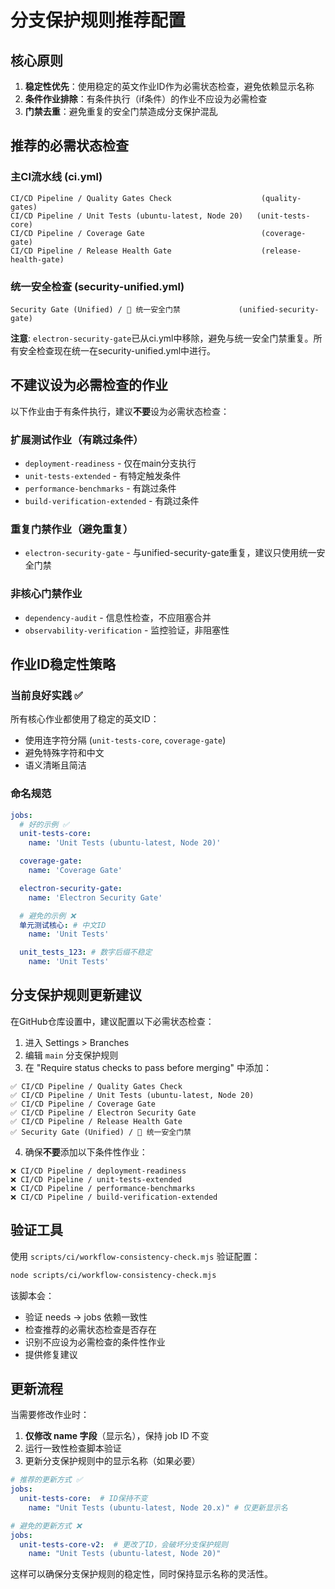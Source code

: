 # 分支保护规则推荐配置

## 核心原则

1. **稳定性优先**：使用稳定的英文作业ID作为必需状态检查，避免依赖显示名称
2. **条件作业排除**：有条件执行（if条件）的作业不应设为必需检查
3. **门禁去重**：避免重复的安全门禁造成分支保护混乱

## 推荐的必需状态检查

### 主CI流水线 (ci.yml)

```
CI/CD Pipeline / Quality Gates Check                    (quality-gates)
CI/CD Pipeline / Unit Tests (ubuntu-latest, Node 20)   (unit-tests-core)
CI/CD Pipeline / Coverage Gate                          (coverage-gate)
CI/CD Pipeline / Release Health Gate                    (release-health-gate)
```

### 统一安全检查 (security-unified.yml)

```
Security Gate (Unified) / 🚦 统一安全门禁             (unified-security-gate)
```

**注意**: `electron-security-gate`已从ci.yml中移除，避免与统一安全门禁重复。所有安全检查现在统一在security-unified.yml中进行。

## 不建议设为必需检查的作业

以下作业由于有条件执行，建议**不要**设为必需状态检查：

### 扩展测试作业（有跳过条件）

- `deployment-readiness` - 仅在main分支执行
- `unit-tests-extended` - 有特定触发条件
- `performance-benchmarks` - 有跳过条件
- `build-verification-extended` - 有跳过条件

### 重复门禁作业（避免重复）

- `electron-security-gate` - 与unified-security-gate重复，建议只使用统一安全门禁

### 非核心门禁作业

- `dependency-audit` - 信息性检查，不应阻塞合并
- `observability-verification` - 监控验证，非阻塞性

## 作业ID稳定性策略

### 当前良好实践 ✅

所有核心作业都使用了稳定的英文ID：

- 使用连字符分隔 (`unit-tests-core`, `coverage-gate`)
- 避免特殊字符和中文
- 语义清晰且简洁

### 命名规范

```yaml
jobs:
  # 好的示例 ✅
  unit-tests-core:
    name: 'Unit Tests (ubuntu-latest, Node 20)'

  coverage-gate:
    name: 'Coverage Gate'

  electron-security-gate:
    name: 'Electron Security Gate'

  # 避免的示例 ❌
  单元测试核心: # 中文ID
    name: 'Unit Tests'

  unit_tests_123: # 数字后缀不稳定
    name: 'Unit Tests'
```

## 分支保护规则更新建议

在GitHub仓库设置中，建议配置以下必需状态检查：

1. 进入 Settings > Branches
2. 编辑 `main` 分支保护规则
3. 在 "Require status checks to pass before merging" 中添加：

```
✅ CI/CD Pipeline / Quality Gates Check
✅ CI/CD Pipeline / Unit Tests (ubuntu-latest, Node 20)
✅ CI/CD Pipeline / Coverage Gate
✅ CI/CD Pipeline / Electron Security Gate
✅ CI/CD Pipeline / Release Health Gate
✅ Security Gate (Unified) / 🚦 统一安全门禁
```

4. 确保**不要**添加以下条件性作业：

```
❌ CI/CD Pipeline / deployment-readiness
❌ CI/CD Pipeline / unit-tests-extended
❌ CI/CD Pipeline / performance-benchmarks
❌ CI/CD Pipeline / build-verification-extended
```

## 验证工具

使用 `scripts/ci/workflow-consistency-check.mjs` 验证配置：

```bash
node scripts/ci/workflow-consistency-check.mjs
```

该脚本会：

- 验证 needs → jobs 依赖一致性
- 检查推荐的必需状态检查是否存在
- 识别不应设为必需检查的条件性作业
- 提供修复建议

## 更新流程

当需要修改作业时：

1. **仅修改 name 字段**（显示名），保持 job ID 不变
2. 运行一致性检查脚本验证
3. 更新分支保护规则中的显示名称（如果必要）

```yaml
# 推荐的更新方式 ✅
jobs:
  unit-tests-core:  # ID保持不变
    name: "Unit Tests (ubuntu-latest, Node 20.x)" # 仅更新显示名

# 避免的更新方式 ❌
jobs:
  unit-tests-core-v2:  # 更改了ID，会破坏分支保护规则
    name: "Unit Tests (ubuntu-latest, Node 20)"
```

这样可以确保分支保护规则的稳定性，同时保持显示名称的灵活性。

